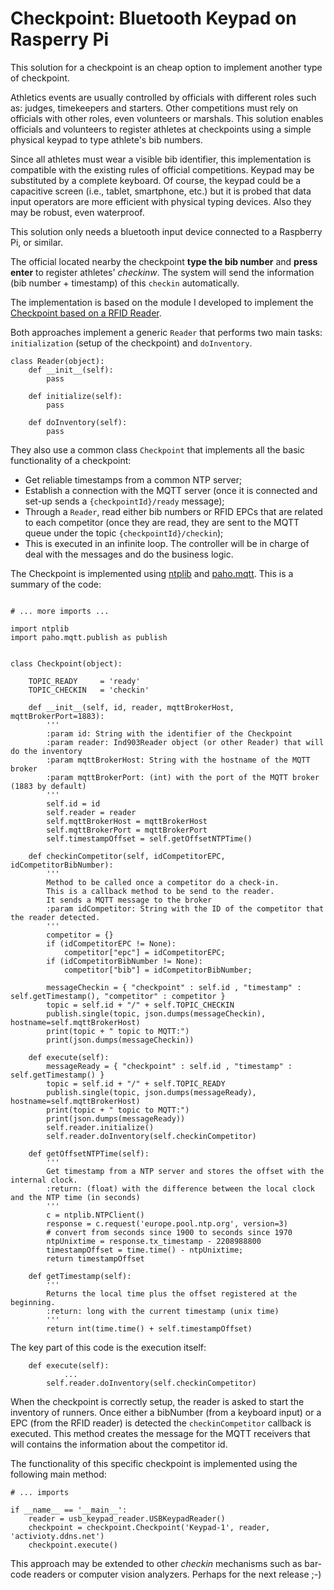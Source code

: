 # Checkpoint: Bluetooth Keypad on Rasperry Pi

This solution for a checkpoint is an cheap option to implement another type of checkpoint. 

Athletics events are usually controlled by officials with different roles such as: judges, timekeepers and starters. Other competitions must rely on officials with other roles, even volunteers or marshals. This solution enables officials and volunteers to register athletes at checkpoints using a simple physical keypad to type athlete's bib numbers.

Since all athletes must wear a visible bib identifier, this implementation is compatible with the existing rules of official competitions. Keypad may be substituted by a complete keyboard. Of course, the keypad could be a capacitive screen (i.e., tablet, smartphone, etc.) but it is probed that data input operators are more efficient with physical typing devices. Also they may be robust, even waterproof.  

This solution only needs a bluetooth input device connected to a Raspberry Pi, or similar.    

The official located nearby the checkpoint **type the bib number** and **press enter** to register athletes' *checkinw*. The system will send the information (bib number + timestamp) of this `checkin` automatically.  

The implementation is based on the module I developed to implement the [Checkpoint based on a RFID Reader](../rfid-reader-python/).

Both approaches implement a generic `Reader` that performs two main tasks: `initialization` (setup of the checkpoint) and `doInventory`. 

```  
class Reader(object):
    def __init__(self):
        pass
        
    def initialize(self):
        pass
    
    def doInventory(self):
        pass     
```

They also use a common class `Checkpoint` that implements all the basic functionality of a checkpoint: 

* Get reliable timestamps from a common NTP server;
* Establish a connection with the MQTT server (once it is connected and set-up sends a `{checkpointId}/ready` message);
* Through a `Reader`, read either bib numbers or RFID EPCs that are related to each competitor (once they are read, they are sent to the MQTT queue under the topic `{checkpointId}/checkin`);
* This is executed in an infinite loop. The controller will be in charge of deal with the messages and do the business logic. 

The Checkpoint is implemented using [ntplib](https://github.com/Tipoca/ntplib) and [paho.mqtt](https://www.eclipse.org/paho/clients/python/). This is a summary of the code:

```     

# ... more imports ...

import ntplib
import paho.mqtt.publish as publish   


class Checkpoint(object):
    
    TOPIC_READY     = 'ready'
    TOPIC_CHECKIN   = 'checkin'
    
    def __init__(self, id, reader, mqttBrokerHost, mqttBrokerPort=1883):
        '''
        :param id: String with the identifier of the Checkpoint
        :param reader: Ind903Reader object (or other Reader) that will do the inventory
        :param mqttBrokerHost: String with the hostname of the MQTT broker
        :param mqttBrokerPort: (int) with the port of the MQTT broker (1883 by default)
        '''
        self.id = id
        self.reader = reader
        self.mqttBrokerHost = mqttBrokerHost
        self.mqttBrokerPort = mqttBrokerPort
        self.timestampOffset = self.getOffsetNTPTime()

    def checkinCompetitor(self, idCompetitorEPC, idCompetitorBibNumber):
        '''
        Method to be called once a competitor do a check-in. 
        This is a callback method to be send to the reader. 
        It sends a MQTT message to the broker
        :param idCompetitor: String with the ID of the competitor that the reader detected.
        '''
        competitor = {}
        if (idCompetitorEPC != None):
            competitor["epc"] = idCompetitorEPC; 
        if (idCompetitorBibNumber != None):
            competitor["bib"] = idCompetitorBibNumber;
            
        messageCheckin = { "checkpoint" : self.id , "timestamp" : self.getTimestamp(), "competitor" : competitor }
        topic = self.id + "/" + self.TOPIC_CHECKIN
        publish.single(topic, json.dumps(messageCheckin), hostname=self.mqttBrokerHost)
        print(topic + " topic to MQTT:")
        print(json.dumps(messageCheckin))
        
    def execute(self):
        messageReady = { "checkpoint" : self.id , "timestamp" : self.getTimestamp() }  
        topic = self.id + "/" + self.TOPIC_READY
        publish.single(topic, json.dumps(messageReady), hostname=self.mqttBrokerHost)
        print(topic + " topic to MQTT:")
        print(json.dumps(messageReady)) 
        self.reader.initialize()
        self.reader.doInventory(self.checkinCompetitor)

    def getOffsetNTPTime(self):
        '''
        Get timestamp from a NTP server and stores the offset with the internal clock.
        :return: (float) with the difference between the local clock and the NTP time (in seconds)
        '''
        c = ntplib.NTPClient()
        response = c.request('europe.pool.ntp.org', version=3)
        # convert from seconds since 1900 to seconds since 1970
        ntpUnixtime = response.tx_timestamp - 2208988800
        timestampOffset = time.time() - ntpUnixtime;
        return timestampOffset 

    def getTimestamp(self):
        '''
        Returns the local time plus the offset registered at the beginning.
        :return: long with the current timestamp (unix time)
        '''
        return int(time.time() + self.timestampOffset)
```

The key part of this code is the execution itself:

```
    def execute(self):
    		...
		self.reader.doInventory(self.checkinCompetitor)
```

When the checkpoint is correctly setup, the reader is asked to start the inventory of runners. Once either a bibNumber (from a keyboard input) or a EPC (from the RFID reader) is detected the `checkinCompetitor` callback is executed. This method creates the message for the MQTT receivers that will contains the information about the competitor id.   

The functionality of this specific checkpoint is implemented using the following main method: 

```
# ... imports

if __name__ == '__main__':
    reader = usb_keypad_reader.USBKeypadReader()
    checkpoint = checkpoint.Checkpoint('Keypad-1', reader, 'activioty.ddns.net')
    checkpoint.execute() 
```

This approach may be extended to other *checkin* mechanisms such as bar-code readers or computer vision analyzers. Perhaps for the next release ;-) 

  

    